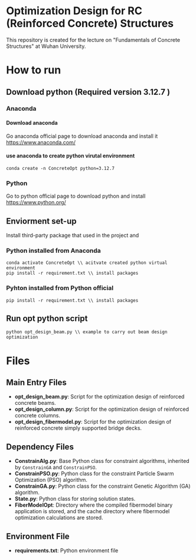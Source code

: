 # Optimization Design for RC (Reinforced Concrete) Structures

This repository is created for the lecture on "Fundamentals of Concrete Structures" at Wuhan University.


# How to run 
## Download python (Required version 3.12.7 )
### Anaconda 
#### Download anaconda
Go anaconda official page to download anaconda and install it 
https://www.anaconda.com/

#### use anaconda to create python virutal environment
``` pwsh
conda create -n ConcreteOpt python=3.12.7
```
### Python 
Go to python official page to download python and install
https://www.python.org/

## Enviorment set-up  

Install third-party package that used in the project and 
### Python installed from Anaconda
``` pwsh
conda activate ConcreteOpt \\ acitvate created python virtual environment
pip install -r requirement.txt \\ install packages
```
### Pyhton installed from Python official 

``` pwsh
pip install -r requirement.txt \\ install packages
```

## Run opt python script

``` pwsh
python opt_design_beam.py \\ example to carry out beam design optimization
```

# Files

## Main Entry Files
- **opt_design_beam.py**: Script for the optimization design of reinforced concrete beams.
- **opt_design_column.py**: Script for the optimization design of reinforced concrete columns.
- **opt_design_fibermodel.py**: Script for the optimization design of reinforced concrete simply supported bridge decks.

## Dependency Files
- **ConstrainAlg.py**: Base Python class for constraint algorithms, inherited by `ConstrainGA` and `ConstrainPSO`.
- **ConstrainPSO.py**: Python class for the constraint Particle Swarm Optimization (PSO) algorithm.
- **ConstrainGA.py**: Python class for the constraint Genetic Algorithm (GA) algorithm.
- **State.py**: Python class for storing solution states.
- **FiberModelOpt**: Directory where the compiled fibermodel binary application is stored, and the cache directory where fibermodel optimization calculations are stored.

## Environment File
- **requirements.txt**: Python environment file